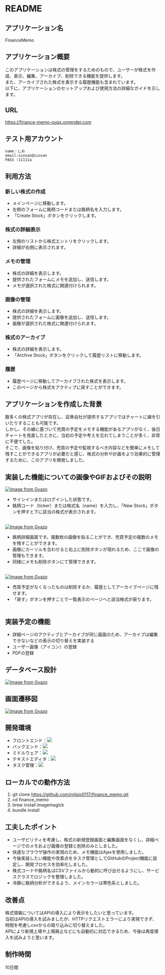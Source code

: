 # README

## アプリケーション名
FinanceMemo

## アプリケーション概要
このアプリケーションは株式の管理をするためのもので、ユーザーが株式を作成、表示、編集、アーカイブ、削除できる機能を提供します。  
また、アーカイブされた株式を表示する履歴機能も含まれています。  
以下に、アプリケーションのセットアップおよび使用方法の詳細なガイドを示します。

## URL
https://finance-memo-ouqx.onrender.com

## テスト用アカウント
	name：しお
	email:siosan@siosan  
	PASS :11111a

## 利用方法

### 新しい株式の作成
* メインページに移動します。
* 左側のフォームに銘柄コードまたは銘柄名を入力します。
* 「Create Stock」ボタンをクリックします。

### 株式の詳細表示
* 左側のリストから株式エントリをクリックします。
* 詳細が右側に表示されます。

### メモの管理
* 株式の詳細を表示します。
* 提供されたフォームにメモを追加し、送信します。
* メモが選択された株式に関連付けられます。

### 画像の管理
* 株式の詳細を表示します。
* 提供されたフォームに画像を追加し、送信します。
* 画像が選択された株式に関連付けられます。

### 株式のアーカイブ
* 株式の詳細を表示します。
* 「Archive Stock」ボタンをクリックして履歴リストに移動します。

### 履歴
* 履歴ページに移動してアーカイブされた株式を表示します。
* このページから株式をアクティブに戻すことができます。

## アプリケーションを作成した背景
数多くの株式アプリが存在し、証券会社が提供するアプリではチャートに線を引いたりすることも可能です。  
しかし、その線に基づいて売買の予定をメモする機能があるアプリがなく、後日チャートを見直したときに、当初の予定や考えを忘れてしまうことが多く、非常に不便でした。  
そこで、画像を貼り付け、売買の予定や監視するべき内容などを簡単にメモして残すことができるアプリが必要だと感じ、株式の分析や計画をより効果的に管理するために、このアプリを開発しました。

## 実装した機能についての画像やGIFおよびその説明
[![Image from Gyazo](https://i.gyazo.com/972af5addfc3d05ad98c0cf986f351a8.png)](https://gyazo.com/972af5addfc3d05ad98c0cf986f351a8)
* サインインまたはログインした状態です。
* 銘柄コード（ticker）または株式名（name）を入力し、「New Stock」ボタンを押すと下に該当の株式が表示されます。
<br><br>

[![Image from Gyazo](https://i.gyazo.com/1231ab4f19509e660931122e5aef3e8a.png)](https://gyazo.com/1231ab4f19509e660931122e5aef3e8a)
* 銘柄詳細画面です。複数枚の画像を貼ることができ、売買予定の複数のメモを残すことができます。
* 画像にカーソルを合わせると右上に削除ボタンが現れるため、ここで画像の管理もできます。
* 同様にメモも削除ボタンにて管理できます。
<br><br>

[![Image from Gyazo](https://i.gyazo.com/02691272e5ec37ee75c426d3d0a6bc49.png)](https://gyazo.com/02691272e5ec37ee75c426d3d0a6bc49)
* 売買予定がなくなったものは削除するか、履歴としてアーカイブページに残せます。
* 「戻す」ボタンを押すことで一覧表示のページへと該当株式が戻ります。
<br><br>

## 実装予定の機能
* 詳細ページのアクティブとアーカイブが同じ画面のため、アーカイブは編集できないなどの表示の切り替えを実装する
* ユーザー画像（アイコン）の登録
* PDFの登録

## データベース設計
[![Image from Gyazo](https://i.gyazo.com/04e820add01a1d07d1d6ac1bab005077.png)](https://gyazo.com/04e820add01a1d07d1d6ac1bab005077)

## 画面遷移図
[![Image from Gyazo](https://i.gyazo.com/2b4f93ee88d20fea807af62d0b4aa507.png)](https://gyazo.com/2b4f93ee88d20fea807af62d0b4aa507)

## 開発環境
* フロントエンド：<img src="https://img.shields.io/badge/Javascript-276DC3.svg?logo=javascript&style=flat">
* バックエンド：<img src="https://img.shields.io/badge/-Rails-CC0000.svg?logo=rails&style=flat">
* ミドルウェア：<img src="https://img.shields.io/badge/-PostgreSQL-336791.svg?logo=postgresql&style=flat">
* テキストエディタ：<img src="https://img.shields.io/badge/-Visual%20Studio%20Code-007ACC.svg?logo=visual-studio-code&style=flat">
* タスク管理：<img src="https://img.shields.io/badge/-GitHub-181717.svg?logo=github&style=flat">

## ローカルでの動作方法
1. git clone https://github.com/milsio0117/finance_memo.git
2. cd finance_memo
3. brew install imagemagick
4. bundle install

## 工夫したポイント
* ユーザビリティを考慮し、株式の新規登録画面と編集画面をなくし、詳細ページでのメモおよび画像の登録と削除のみとしました。
* 快適なブラウザ操作の実現のため、メモ機能はAjaxを使用しました。
* 今後実装したい機能や改善点をタスク管理としてGitHubのProject機能に設定し、開発プロセスを効率化しました。
* 株式コードや銘柄名はCSVファイルから動的に呼び出せるようにし、サービスクラスでロジックを整理しました。
* 冷静に銘柄分析ができるよう、メインカラーは寒色系としました。

## 改善点
株式情報についてはAPIの導入により表示をしたいと思っています。  
当初はAPIの導入を試みましたが、HTTPリクエストエラーにより実現できず、時間を考慮しcsvからの取り込みに切り替えました。  
APIにより新規上場や上場廃止などにも自動的に対応できるため、今後は再度導入を試みようと思います。

## 制作時間
10日間
